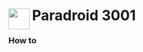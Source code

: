 
<h1>
	<img src="~/icon.svg" style="float: left; width: 42px; margin: 3px 5px 0 0;">
	Paradroid 3001
</h1>

### How to

